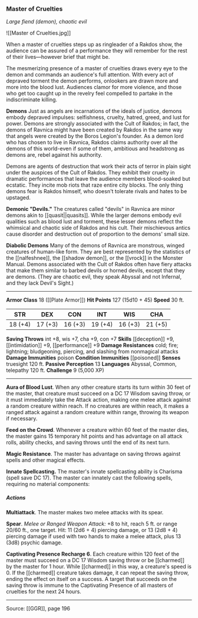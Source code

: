 ### Master of Cruelties
_Large fiend (demon), chaotic evil_

![[Master of Cruelties.jpg]]

When a master of cruelties steps up as ringleader of a Rakdos show, the audience can be assured of a performance they will remember for the rest of their lives—however brief that might be.

The mesmerizing presence of a master of cruelties draws every eye to the demon and commands an audience's full attention. With every act of depraved torment the demon performs, onlookers are drawn more and more into the blood lust. Audiences clamor for more violence, and those who get too caught up in the revelry feel compelled to partake in the indiscriminate killing.


**Demons** Just as angels are incarnations of the ideals of justice, demons embody depraved impulses: selfishness, cruelty, hatred, greed, and lust for power. Demons are strongly associated with the Cult of Rakdos; in fact, the demons of Ravnica might have been created by Rakdos in the same way that angels were created by the Boros Legion's founder. As a demon lord who has chosen to live in Ravnica, Rakdos claims authority over all the demons of this world-even if some of them, ambitious and headstrong as demons are, rebel against his authority.

Demons are agents of destruction that work their acts of terror in plain sight under the auspices of the Cult of Rakdos. They exhibit their cruelty in dramatic performances that leave the audience members blood-soaked but ecstatic. They incite mob riots that raze entire city blocks. The only thing demons fear is Rakdos himself, who doesn't tolerate rivals and hates to be upstaged.

**Demonic "Devils."** The creatures called "devils" in Ravnica are minor demons akin to [[quasit||quasits]]. While the larger demons embody evil qualities such as blood lust and torment, these lesser demons reflect the whimsical and chaotic side of Rakdos and his cult. Their mischievous antics cause disorder and destruction out of proportion to the demons' small size.


**Diabolic Demons** Many of the demons of Ravnica are monstrous, winged creatures of human-like form. They are best represented by the statistics of the [[nalfeshnee]], the [[shadow demon]], or the [[vrock]] in the Monster Manual. Demons associated with the Cult of Rakdos often have fiery attacks that make them similar to barbed devils or horned devils, except that they are demons. (They are chaotic evil, they speak Abyssal and not Infernal, and they lack Devil's Sight.)







---

**Armor Class** 18 ([[Plate Armor]])
**Hit Points** 127 (15d10 + 45)
**Speed** 30 ft.

| STR     | DEX     | CON     | INT     | WIS     | CHA     |
|---------|---------|---------|---------|---------|---------|
| 18 (+4) | 17 (+3) | 16 (+3) | 19 (+4) | 16 (+3) | 21 (+5) |

**Saving Throws** int +8, wis +7, cha +9, con +7
**Skills** [[deception]] +9, [[intimidation]] +9, [[performance]] +9
**Damage Resistances** cold; fire; lightning; bludgeoning, piercing, and slashing from nonmagical attacks
**Damage Immunities** poison
**Condition Immunities** [[poisoned]]
**Senses** truesight 120 ft.
**Passive Perception** 13
**Languages** Abyssal, Common, telepathy 120 ft.
**Challenge** 9 (5,000 XP)

---

**Aura of Blood Lust**. When any other creature starts its turn within 30 feet of the master, that creature must succeed on a DC 17 Wisdom saving throw, or it must immediately take the Attack action, making one melee attack against a random creature within reach. If no creatures are within reach, it makes a ranged attack against a random creature within range, throwing its weapon if necessary.

**Feed on the Crowd**. Whenever a creature within 60 feet of the master dies, the master gains 15 temporary hit points and has advantage on all attack rolls, ability checks, and saving throws until the end of its next turn.

**Magic Resistance**. The master has advantage on saving throws against spells and other magical effects.

**Innate Spellcasting.** The master's innate spellcasting ability is Charisma (spell save DC 17). The master can innately cast the following spells, requiring no material components:

##### Actions
**Multiattack**. The master makes two melee attacks with its spear.

**Spear**. _Melee or Ranged Weapon Attack:_ +8 to hit, reach 5 ft. or range 20/60 ft., one target. Hit: 11 (2d6 + 4) piercing damage, or 13 (2d8 + 4) piercing damage if used with two hands to make a melee attack, plus 13 (3d8) psychic damage.

**Captivating Presence Recharge 6**. Each creature within 120 feet of the master must succeed on a DC 17 Wisdom saving throw or be [[charmed]] by the master for 1 hour. While [[charmed]] in this way, a creature's speed is 0. If the [[charmed]] creature takes damage, it can repeat the saving throw, ending the effect on itself on a success. A target that succeeds on the saving throw is immune to the Captivating Presence of all masters of cruelties for the next 24 hours.


---

Source: [[GGR]], page 196